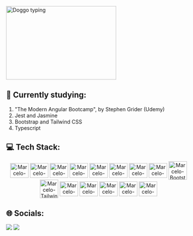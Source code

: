 <img align="center" alt="Doggo typing" height="200" width="300" src="https://github.com/MarcMechi98/MarcMechi98/assets/109916950/289a37d2-6138-4be3-9771-d5bc9384f018" />

## 📘 Currently studying:
1. "The Modern Angular Bootcamp", by Stephen Grider (Udemy)
2. Jest and Jasmine
3. Bootstrap and Tailwind CSS
4. Typescript

## 💻 Tech Stack:
<div align="center"> 
  <img align="center" alt="Marcelo-HTML" height="40" width="50" src="https://cdn.jsdelivr.net/gh/devicons/devicon/icons/html5/html5-original.svg" />
  <img align="center" alt="Marcelo-CSS" height="40" width="50" src="https://cdn.jsdelivr.net/gh/devicons/devicon/icons/css3/css3-original.svg" />
  <img align="center" alt="Marcelo-SASS" height="40" width="50" src="https://cdn.jsdelivr.net/gh/devicons/devicon/icons/sass/sass-original.svg" />
  <img align="center" alt="Marcelo-Javascript" height="40" width="50" src="https://cdn.jsdelivr.net/gh/devicons/devicon/icons/javascript/javascript-original.svg" />
  <img align="center" alt="Marcelo-Typescript" height="40" width="50" src="https://cdn.jsdelivr.net/gh/devicons/devicon/icons/typescript/typescript-original.svg" />
  <img align="center" alt="Marcelo-Nodejs" height="40" width="50" <img src="https://cdn.jsdelivr.net/gh/devicons/devicon/icons/nodejs/nodejs-original.svg" />
  <img align="center" alt="Marcelo-Angular" height="40" width="50" src="https://cdn.jsdelivr.net/gh/devicons/devicon/icons/angularjs/angularjs-plain.svg" />
  <img align="center" alt="Marcelo-Graphql" height="40" width="50" src="https://cdn.jsdelivr.net/gh/devicons/devicon/icons/graphql/graphql-plain.svg" />
  <img align="center" alt="Marcelo-Bootstrap" height="50" width="50" src="https://cdn.jsdelivr.net/gh/devicons/devicon/icons/bootstrap/bootstrap-original.svg" />
  <img align="center" alt="Marcelo-Tailwind" height="50" width="50" src="https://cdn.jsdelivr.net/gh/devicons/devicon@latest/icons/tailwindcss/tailwindcss-original.svg"/>
  <img align="center" alt="Marcelo-Postgresql" height="40" width="50" <img src="https://cdn.jsdelivr.net/gh/devicons/devicon/icons/postgresql/postgresql-original.svg" />
  <img align="center" alt="Marcelo-Postgresql" height="40" width="50" <img src="https://cdn.jsdelivr.net/gh/devicons/devicon@latest/icons/mongodb/mongodb-original-wordmark.svg"/>
  <img align="center" alt="Marcelo-Git" height="40" width="50" src="https://cdn.jsdelivr.net/gh/devicons/devicon/icons/git/git-original.svg" />
  <img align="center" alt="Marcelo-VSCode" height="40" width="50" src="https://cdn.jsdelivr.net/gh/devicons/devicon/icons/vscode/vscode-original.svg" />
  <img align="center" alt="Marcelo-Linux" height="40" width="50" <img src="https://cdn.jsdelivr.net/gh/devicons/devicon/icons/linux/linux-original.svg" />
          
</div>

## 🌐 Socials:
<div> 
  <a href="https://www.linkedin.com/in/marcmechi98" target="_blank"><img src="https://img.shields.io/badge/-LinkedIn-%230077B5?style=for-the-badge&logo=linkedin&logoColor=white" target="_blank"></a> 
  <a href="https://instagram.com/marcedumechi" target="_blank"><img src="https://img.shields.io/badge/-Instagram-%23E4405F?style=for-the-badge&logo=instagram&logoColor=white" target="_blank"></a>
</div>

